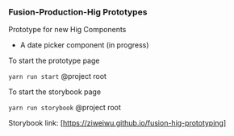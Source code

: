 ### Fusion-Production-Hig Prototypes

Prototype for new Hig Components
- A date picker component (in progress) 


To start the prototype page

``yarn run start`` @project root


To start the storybook page

``yarn run storybook`` @project root

Storybook link: [https://ziweiwu.github.io/fusion-hig-prototyping]

